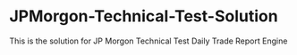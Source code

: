# JPMorgon-Technical-Test-Solution
This is the solution for JP Morgon Technical Test Daily Trade Report Engine
